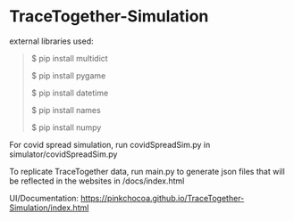 # TraceTogether-Simulation

 external libraries used:

> $ pip install multidict
> 
> $ pip install pygame
> 
> $ pip install datetime
> 
> $ pip install names
> 
> $ pip install numpy



For covid spread simulation, run covidSpreadSim.py in simulator/covidSpreadSim.py

To replicate TraceTogether data, run main.py to generate json files that will be reflected in the websites in /docs/index.html

UI/Documentation: https://pinkchocoa.github.io/TraceTogether-Simulation/index.html
